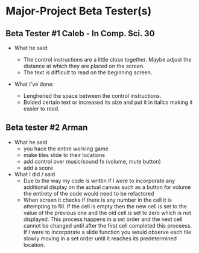# Major-Project Beta Tester(s)

## Beta Tester #1 Caleb - In Comp. Sci. 30
- What he said:
  - The control instructions are a little close together. Maybe adjust the distance at which they are placed on the screen.
  - The text is difficult to read on the beginning screen.
 
 - What I've done:
   - Lenghened the space between the control instructions.
   - Bolded certain text or increased its size and put it in italics making it easier to read.

## Beta tester #2 Arman
- What he said 
   - you hace the entire working game
   - make tiles slide to their locations
   - add control over music/sound fx (volume, mute button)
   - add a score
- What I did / said
  - Due to the way my code is writtin if I were to incorporate any additional display on the actual canvas such as a button for volume the entirety of the code would need to be refactored
  - When screen it checks if there is any number in the cell it is attempting to fill. If the cell is empty then the new cell is set to the value of the previous one and the old cell is set to zero which is not displayed. This process happens in a set order and the next cell cannot be changed until after the first cell completed this proceess. If I were to incorporate a slide function you would observe each tile slowly moving in a set order until it reaches its predetermined location.